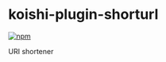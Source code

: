 # koishi-plugin-shorturl

[![npm](https://img.shields.io/npm/v/koishi-plugin-shorturl?style=flat-square)](https://www.npmjs.com/package/koishi-plugin-shorturl)

URI shortener

